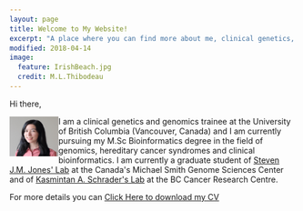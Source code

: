 ```yaml
---
layout: page
title: Welcome to My Website!
excerpt: "A place where you can find more about me, clinical genetics, genomics and bioinformatics"
modified: 2018-04-14
image:
  feature: IrishBeach.jpg
  credit: M.L.Thibodeau
---
```


Hi there,

<img src="../images/MyLinhThibodeau.jpg" alt="Avatar" style="float: left" height="70" width="86;"> I am a clinical genetics and genomics trainee at the University of British Columbia (Vancouver, Canada) and I am currently pursuing my M.Sc Bioinformatics degree in the field of genomics, hereditary cancer syndromes and clinical bioinformatics. I am currently a graduate student of [Steven J.M. Jones' Lab](http://www.bcgsc.ca/faculty/sjones) at the Canada's Michael Smith Genome Sciences Center and of [Kasmintan A. Schrader's Lab](http://molonc.bccrc.ca/schrader-lab/) at the BC Cancer Research Centre.  

For more details you can [Click Here to download my CV ](https://github.com/mylinhthibodeau/CurriculumVitae/blob/master/CCV-My_LinhThibodeau-CIHR_Academic.pdf)
